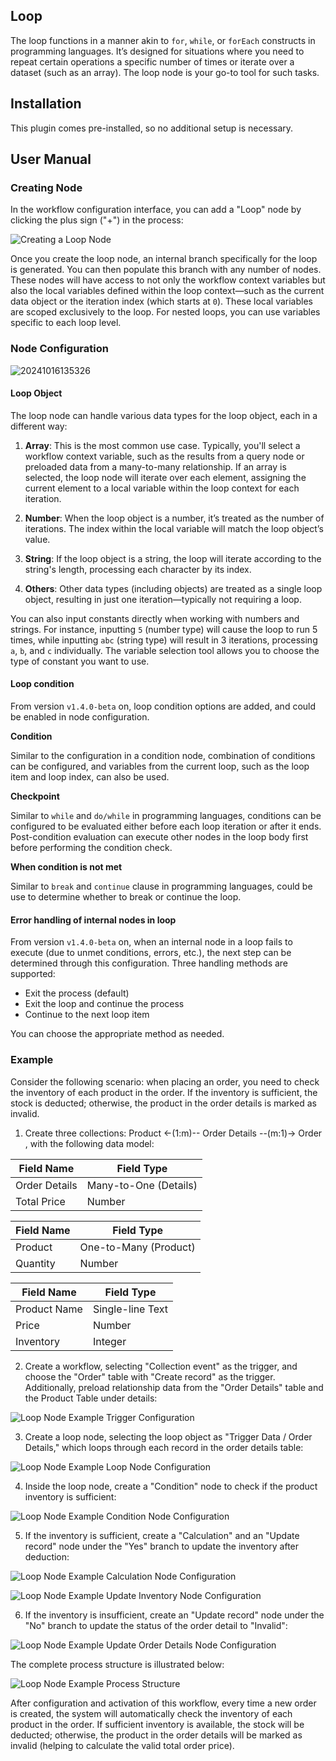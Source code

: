 ## Loop

<PluginInfo name="workflow-loop" link="/handbook/workflow-loop"></PluginInfo>

The loop functions in a manner akin to `for`, `while`, or `forEach` constructs in programming languages. It’s designed for situations where you need to repeat certain operations a specific number of times or iterate over a dataset (such as an array). The loop node is your go-to tool for such tasks.

## Installation

This plugin comes pre-installed, so no additional setup is necessary.

## User Manual

### Creating Node

In the workflow configuration interface, you can add a "Loop" node by clicking the plus sign ("+") in the process:

![Creating a Loop Node](https://static-docs.nocobase.com/b3c8061a66bfff037f4b9509ab0aad75.png)

Once you create the loop node, an internal branch specifically for the loop is generated. You can then populate this branch with any number of nodes. These nodes will have access to not only the workflow context variables but also the local variables defined within the loop context—such as the current data object or the iteration index (which starts at `0`). These local variables are scoped exclusively to the loop. For nested loops, you can use variables specific to each loop level.

### Node Configuration

![20241016135326](https://static-docs.nocobase.com/20241016135326.png)

#### Loop Object

The loop node can handle various data types for the loop object, each in a different way:

1. **Array**: This is the most common use case. Typically, you'll select a workflow context variable, such as the results from a query node or preloaded data from a many-to-many relationship. If an array is selected, the loop node will iterate over each element, assigning the current element to a local variable within the loop context for each iteration.

2. **Number**: When the loop object is a number, it’s treated as the number of iterations. The index within the local variable will match the loop object’s value.

3. **String**: If the loop object is a string, the loop will iterate according to the string's length, processing each character by its index.

4. **Others**: Other data types (including objects) are treated as a single loop object, resulting in just one iteration—typically not requiring a loop.

You can also input constants directly when working with numbers and strings. For instance, inputting `5` (number type) will cause the loop to run 5 times, while inputting `abc` (string type) will result in 3 iterations, processing `a`, `b`, and `c` individually. The variable selection tool allows you to choose the type of constant you want to use.

#### Loop condition

From version `v1.4.0-beta` on, loop condition options are added, and could be enabled in node configuration.

**Condition**

Similar to the configuration in a condition node, combination of conditions can be configured, and variables from the current loop, such as the loop item and loop index, can also be used.

**Checkpoint**

Similar to `while` and `do/while` in programming languages, conditions can be configured to be evaluated either before each loop iteration or after it ends. Post-condition evaluation can execute other nodes in the loop body first before performing the condition check.

**When condition is not met**

Similar to `break` and `continue` clause in programming languages, could be use to determine whether to break or continue the loop.

#### Error handling of internal nodes in loop

From version `v1.4.0-beta` on, when an internal node in a loop fails to execute (due to unmet conditions, errors, etc.), the next step can be determined through this configuration. Three handling methods are supported:

* Exit the process (default)
* Exit the loop and continue the process
* Continue to the next loop item

You can choose the appropriate method as needed.

### Example

Consider the following scenario: when placing an order, you need to check the inventory of each product in the order. If the inventory is sufficient, the stock is deducted; otherwise, the product in the order details is marked as invalid.

1. Create three collections: Product <-(1:m)-- Order Details --(m:1)-> Order , with the following data model:

| Field Name     | Field Type        |
| -------------- | ----------------- |
| Order Details | Many-to-One (Details) |
| Total Price | Number            |

| Field Name | Field Type        |
| ---------- | ----------------- |
| Product    | One-to-Many (Product) |
| Quantity   | Number            |

| Field Name  | Field Type  |
| ----------- | ----------- |
| Product Name | Single-line Text |
| Price       | Number      |
| Inventory   | Integer     |

2. Create a workflow, selecting "Collection event" as the trigger, and choose the "Order" table with "Create record" as the trigger. Additionally, preload relationship data from the "Order Details" table and the Product Table under details:

![Loop Node Example Trigger Configuration](https://static-docs.nocobase.com/0086601c2fc0e17a64d046a4c86b49b7.png)

3. Create a loop node, selecting the loop object as "Trigger Data / Order Details," which loops through each record in the order details table:

![Loop Node Example Loop Node Configuration](https://static-docs.nocobase.com/2507becc32db5a9a0641c198605a20da.png)

4. Inside the loop node, create a "Condition" node to check if the product inventory is sufficient:

![Loop Node Example Condition Node Configuration](https://static-docs.nocobase.com/a6d08d15786841e1a3512b38e4629852.png)

5. If the inventory is sufficient, create a "Calculation" and an "Update record" node under the "Yes" branch to update the inventory after deduction:

![Loop Node Example Calculation Node Configuration](https://static-docs.nocobase.com/8df3604c71f8f8705b1552d3ebfe3b50.png)

![Loop Node Example Update Inventory Node Configuration](https://static-docs.nocobase.com/2d84baa9b3b01bd85fccda9eec992378.png)

6. If the inventory is insufficient, create an "Update record" node under the "No" branch to update the status of the order detail to "Invalid":

![Loop Node Example Update Order Details Node Configuration](https://static-docs.nocobase.com/4996613090c254c69a1d80f3b3a7fae2.png)

The complete process structure is illustrated below:

![Loop Node Example Process Structure](https://static-docs.nocobase.com/6f59ef246c1f19976344a7624c4c4151.png)

After configuration and activation of this workflow, every time a new order is created, the system will automatically check the inventory of each product in the order. If sufficient inventory is available, the stock will be deducted; otherwise, the product in the order details will be marked as invalid (helping to calculate the valid total order price).
